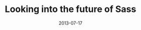---
date: 2013-07-17
external: 
  host: David Walsh's blog
  url: http://davidwalsh.name/future-sass
layout: none
preview: false
published: true
sassmeister: false
summary: false
title: "Looking into the future of Sass"
---